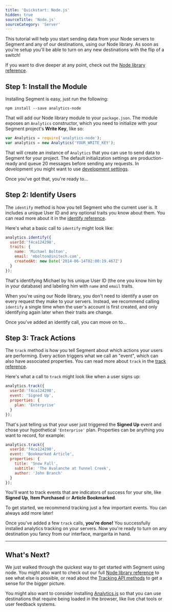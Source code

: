 ```yaml
---
title: 'Quickstart: Node.js'
hidden: true
sourceTitle: 'Node.js'
sourceCategory: 'Server'
---
```



This tutorial will help you start sending data from your Node servers to Segment and any of our destinations, using our Node library. As soon as you're setup you'll be able to turn on any new destinations with the flip of a switch!

If you want to dive deeper at any point, check out the [Node library reference](/docs/sources/server/node).


## Step 1: Install the Module

Installing Segment is easy, just run the following:

```
npm install --save analytics-node
```

That will add our Node library module to your `package.json`. The module exposes an `Analytics` constructor, which you need to initialize with your Segment project's **Write Key**, like so:

```javascript
var Analytics = require('analytics-node');
var analytics = new Analytics('YOUR_WRITE_KEY');
```

That will create an instance of `Analytics` that you can use to send data to Segment for your project. The default initialization settings are production-ready and queue 20 messages before sending any requests. In development you might want to use [development settings](/docs/sources/server/node/#development).

Once you've got that, you're ready to...


## Step 2: Identify Users

The `identify` method is how you tell Segment who the current user is. It includes a unique User ID and any optional traits you know about them. You can read more about it in the [identify reference](/docs/sources/server/node#identify).

Here's what a basic call to `identify` might look like:

```js
analytics.identify({
  userId:'f4ca124298',
  traits: {
    name: 'Michael Bolton',
    email: 'mbolton@initech.com',
    createdAt: new Date('2014-06-14T02:00:19.467Z')
  }
});
```

That's identifying Michael by his unique User ID (the one you know him by in your database) and labeling him with `name` and `email` traits.

When you're using our Node library, you don't need to identify a user on every request they make to your servers. Instead, we recommend calling `identify` a single time when the user's account is first created, and only identifying again later when their traits are change.

Once you've added an identify call, you can move on to...


## Step 3: Track Actions

The `track` method is how you tell Segment about which actions your users are performing. Every action triggers what we call an "event", which can also have associated properties. You can read more about `track` in the [track reference](/docs/sources/server/node#track).

Here's what a call to `track` might look like when a user signs up:

```js
analytics.track({
  userId:'f4ca124298',
  event: 'Signed Up',
  properties: {
    plan: 'Enterprise'
  }
});
```

That's just telling us that your user just triggered the **Signed Up** event and chose your hypothetical `'Enterprise'` plan. Properties can be anything you want to record, for example:

```js
analytics.track({
  userId:'f4ca124298',
  event: 'Bookmarked Article',
  properties: {
    title: 'Snow Fall',
    subtitle: 'The Avalanche at Tunnel Creek',
    author: 'John Branch'
  }
});
```

You'll want to track events that are indicators of success for your site, like **Signed Up**, **Item Purchased** or **Article Bookmarked**.

To get started, we recommend tracking just a few important events. You can always add more later!

Once you've added a few `track` calls, **you're done!** You successfully installed analytics tracking on your servers. Now you're ready to turn on any destination you fancy from our interface, margarita in hand.


---


## What's Next?

We just walked through the quickest way to get started with Segment using node. You might also want to check out our full [Node library reference](/docs/sources/server/node) to see what else is possible, or read about the [Tracking API methods](/docs/sources/server/http/) to get a sense for the bigger picture.

You might also want to consider installing [Analytics.js](/docs/sources/website/analytics.js/quickstart/) so that you can use destinations that require being loaded in the browser, like live chat tools or user feedback systems.
